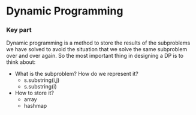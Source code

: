 # Dynamic Programming

### Key part
Dynamic programming is a method to store the results of the subproblems we have solved 
to avoid the situation that we solve the same subproblem over and over again.
So the most important thing in designing a DP is to think about:
- What is the subproblem? How do we represent it?
  - s.substring(i,j)
  - s.substring(i)
- How to store it?
  - array
  - hashmap
